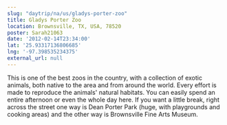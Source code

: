 ```yaml
---
slug: "daytrip/na/us/gladys-porter-zoo"
title: Gladys Porter Zoo
location: Brownsville, TX, USA, 78520
poster: Sarah21063
date: '2012-02-14T23:34:00'
lat: '25.93317136806685'
lng: '-97.398535234375'
external_url: null
---
```


This is one of the best zoos in the country, with a collection of exotic animals, both native to the area and from around the world.  Every effort is made to reproduce the animals' natural habitats.  You can easily spend an entire afternoon or even the whole day here.  If you want a little break, right across the street one way is Dean Porter Park (huge, with playgrounds and cooking areas) and the other way is Brownsville Fine Arts Museum.
